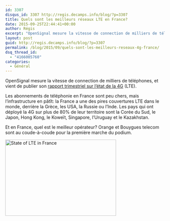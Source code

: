 ```yaml
---
id: 3307
disqus_id: 3307 http://regis.decamps.info/blog/?p=3307
title: Quels sont les meilleurs réseaux LTE en France?
date: 2015-09-25T22:44:41+00:00
author: Régis
excerpt: "OpenSignal mesure la vitesse de connection de milliers de téléphones. Quel est l'état de la téléphonie 4G en France par rapport aux autres pays du monde? Quels sont les meilleurs opérateurs français?"
layout: post
guid: http://regis.decamps.info/blog/?p=3307
permalink: /blog/2015/09/quels-sont-les-meilleurs-reseaux-4g-france/
dsq_thread_id:
  - "4166005760"
categories:
  - Général
---
```

OpenSignal mesure la vitesse de connection de milliers de téléphones, et vient de publier son [rapport trimestriel sur l’état de la 4G](http://opensignal.com/reports/2015/09/state-of-lte-q3-2015/) (LTE).
  
<!--more-->


  
Les abonnements de téléphonie en France sont peu chers, mais l’infrastructure en pâtît: la France a une des pires couvertures LTE dans le monde, derrière la Grèce, les USA, la Russie ou l’Inde. Les pays qui ont déployé la 4G sur plus de 80% de leur territoire sont la Corée du Sud, le Japon, Hong Kong, le Koweït, Singapore, l’Uruguay et le Kazakhstan.

Et en France, quel est le meilleur opérateur? Orange et Bouygues telecom sont au coude-à-coude pour la première marche du podium.

[<img src="http://regis.decamps.info/blog/wp-content/uploads/2015/09/Screen-Shot-2015-09-25-at-22.27.50-350x241.png" alt="State of LTE in France" width="350" height="241" class="alignnone size-medium wp-image-3308" srcset="http://regis.decamps.info/blog/wp-content/uploads/2015/09/Screen-Shot-2015-09-25-at-22.27.50-350x241.png 350w, http://regis.decamps.info/blog/wp-content/uploads/2015/09/Screen-Shot-2015-09-25-at-22.27.50.png 997w" sizes="(max-width: 350px) 100vw, 350px" />](http://regis.decamps.info/blog/wp-content/uploads/2015/09/Screen-Shot-2015-09-25-at-22.27.50.png)
